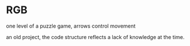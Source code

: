 # RGB
one level of a puzzle game, arrows control movement

an old project, the code structure reflects a lack of knowledge at the time.
